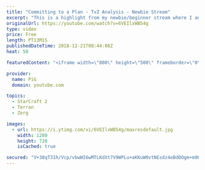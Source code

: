 ```yaml
---
title: "Committing to a Plan - TvZ Analysis - Newbie Stream"
excerpt: "This is a highlight from my newbie/beginner stream where I analyse a terran players’ replay who struggles with having a clear gameplan\r  -- Watch live at https://www.twitch.tv/x5_pig"
originalUrl: https://youtube.com/watch?v=6VEIlxWB54g
type: video
price: Free
length: PT13M1S
publishedDateTime: 2018-12-21T08:44:06Z
heat: 50

featuredContent: "<iframe width=\"800\" height=\"500\" frameborder=\"0\" src=\"https://www.youtube.com/embed/6VEIlxWB54g\" allow=\"accelerometer; autoplay; encrypted-media; gyroscope; picture-in-picture\" allowfullscreen></iframe>"

provider:
  name: PiG
  domain: youtube.com

topics:
  - StarCraft 2
  - Terran
  - Zerg

images:
  - url: https://i.ytimg.com/vi/6VEIlxWB54g/maxresdefault.jpg
    width: 1280
    height: 720
    isCached: true

secured: "V+38qT31h/Vcp/vbwWI6wMTLKdXt7V9WPLu+aKKuW0vtNEsdz4eBdDOgm+m9HMS27yz2Zz4/Cse9ZLWRmBvAURpJUMQuN1pEzlhO5l/yt1/KrrB4uIaGQqRRoNGnJolAXo81TohkRAEXszt++rdSll3TTBamOAAsHWfV70HW6pWJ/zusolerjwH+tAhUklHQW86rP6zdfi1hjJs8DzqukLXYER6JCa4z1IKfeVXnl7iwnBtnaq6E/gmPkpZ+3My+ljVHjeyvPjLLDyRfwyIFa2rRX0tmCxB2X/wEXFg6ELYRkG+hRgrKpJjzuQ1RnbecUIh+HWGRxzPIGmnX6/jqb7IsoAPtNyuofofEgljM+87pLoe5lhLsozwnaClQfLFk0JTC4UZoiheoryOXsvcuoXwzNVU/R1cnsjmt7hM7tLk=;4qeTBQqck5F4l54GRh38Yw=="
---
```


